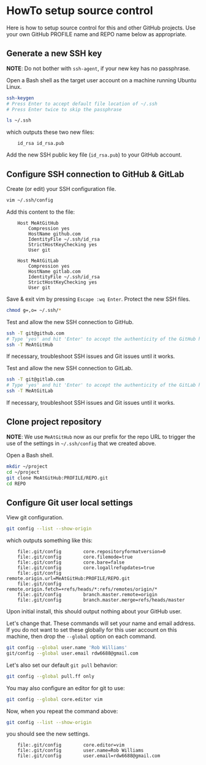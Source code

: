 # HowTo setup source control
Here is how to setup source control for this and other GitHub projects.
Use your own GitHub PROFILE name and REPO name below as appropriate.

## Generate a new SSH key
**NOTE**:  Do not bother with `ssh-agent`, if your new key has no passphrase.

Open a Bash shell as the target user account on a machine running Ubuntu Linux.

~~~ bash
ssh-keygen
# Press Enter to accept default file location of ~/.ssh
# Press Enter twice to skip the passphrase

ls ~/.ssh
~~~

   which outputs these two new files:

        id_rsa id_rsa.pub

Add the new SSH public key file (`id_rsa.pub`) to your GitHub account.

## Configure SSH connection to GitHub & GitLab

Create (or edit) your SSH configuration file.

~~~ bash
vim ~/.ssh/config
~~~

Add this content to the file:

        Host MeAtGitHub
            Compression yes
            HostName github.com
            IdentityFile ~/.ssh/id_rsa
            StrictHostKeyChecking yes
            User git

        Host MeAtGitLab
            Compression yes
            HostName gitlab.com
            IdentityFile ~/.ssh/id_rsa
            StrictHostKeyChecking yes
            User git

Save & exit vim by pressing `Escape :wq Enter`.
Protect the new SSH files.

~~~ bash
chmod g=,o= ~/.ssh/*
~~~

Test and allow the new SSH connection to GitHub.

~~~ bash
ssh -T git@github.com
# Type 'yes' and hit 'Enter' to accept the authenticity of the GitHub host machine.
ssh -T MeAtGitHub
~~~

If necessary, troubleshoot SSH issues and Git issues until it works.

Test and allow the new SSH connection to GitLab.

~~~ bash
ssh -T git@gitlab.com
# Type 'yes' and hit 'Enter' to accept the authenticity of the GitLab host machine.
ssh -T MeAtGitLab
~~~

If necessary, troubleshoot SSH issues and Git issues until it works.

## Clone project repository
**NOTE**: We use `MeAtGitHub` now as our prefix for the repo URL to trigger the
use of the settings in `~/.ssh/config` that we created above.

Open a Bash shell.

~~~ bash
mkdir ~/project
cd ~/project
git clone MeAtGitHub:PROFILE/REPO.git
cd REPO
~~~

## Configure Git user local settings

View git configuration.

~~~ bash
git config --list --show-origin
~~~

   which outputs something like this:

        file:.git/config        core.repositoryformatversion=0
        file:.git/config        core.filemode=true
        file:.git/config        core.bare=false
        file:.git/config        core.logallrefupdates=true
        file:.git/config        remote.origin.url=MeAtGitHub:PROFILE/REPO.git
        file:.git/config        remote.origin.fetch=+refs/heads/*:refs/remotes/origin/*
        file:.git/config        branch.master.remote=origin
        file:.git/config        branch.master.merge=refs/heads/master

   Upon initial install, this should output nothing about your GitHub user.

Let's change that.
   These commands will set
   your name and email address.
   If you do not want
   to set these globally
   for this user account on this machine,
   then drop the `--global` option
   on each command.

~~~ bash
git config --global user.name 'Rob Williams'
git/config --global user.email rdw6688@gmail.com
~~~

Let's also set our default `git pull` behavior:

~~~ bash
git config --global pull.ff only
~~~

You may also configure an editor for git to use:

~~~ bash
git config --global core.editor vim
~~~

Now, when you repeat the command above:

~~~ bash
git config --list --show-origin
~~~

   you should see the new settings.

        file:.git/config        core.editor=vim
        file:.git/config        user.name=Rob Williams
        file:.git/config        user.email=rdw6688@gmail.com

[activate]:    ./HowTo-activate_this_project.md "HowTo activate this project"
[application]: ./HowTo-execute_application.md "HowTo execute application"
[clone]:       ./HowTo-setup-source_control.md "HowTo setup source control"
[initiation]:  ./project_initiation.md "How Rob initiated the project repository"
[test]:        ./HowTo-test.md "HowTo test"
[venv]:        ./HowTo-setup-Python_virtual_environment.md "HowTo setup Python virtual environment"
[workstation]: ./HowTo-setup-workstation.md "HowTo setup workstation"

